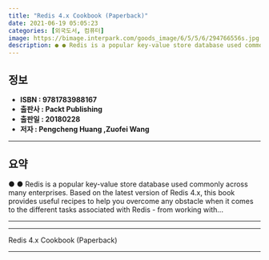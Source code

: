 ```yaml
---
title: "Redis 4.x Cookbook (Paperback)"
date: 2021-06-19 05:05:23
categories: [외국도서, 컴퓨터]
image: https://bimage.interpark.com/goods_image/6/5/5/6/294766556s.jpg
description: ● ● Redis is a popular key-value store database used commonly across many enterprises. Based on the latest version of Redis 4.x, this book provides useful rec
---
```


## **정보**

- **ISBN : 9781783988167**
- **출판사 : Packt Publishing**
- **출판일 : 20180228**
- **저자 : Pengcheng Huang ,Zuofei Wang**

------



## **요약**

●  ●  Redis is a popular key-value store database used commonly across many enterprises. Based on the latest version of Redis 4.x, this book provides useful recipes to help you overcome any obstacle when it comes to the different tasks associated with Redis - from working with... 

------



------


Redis 4.x Cookbook (Paperback) 

------


